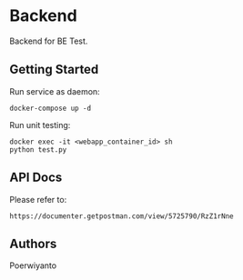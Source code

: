 # Backend

Backend for BE Test.

## Getting Started

Run service as daemon:

```
docker-compose up -d
```

Run unit testing:

```
docker exec -it <webapp_container_id> sh
python test.py
```

## API Docs

Please refer to:

```
https://documenter.getpostman.com/view/5725790/RzZ1rNne
```

## Authors

Poerwiyanto